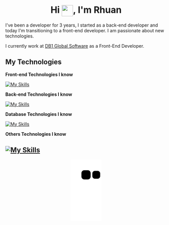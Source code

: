 <h1 align="center">Hi <img src="https://camo.githubusercontent.com/e8e7b06ecf583bc040eb60e44eb5b8e0ecc5421320a92929ce21522dbc34c891/68747470733a2f2f6d656469612e67697068792e636f6d2f6d656469612f6876524a434c467a6361737252346961377a2f67697068792e676966" height="35" width="35" align="center" />, I'm Rhuan</h1>

I've been a developer for 3 years, I started as a back-end developer and today I'm transitioning to a front-end developer.
I am passionate about new technologies.

I currently work at [DB1 Global Software](https://www.db1.com.br/) as a Front-End Developer.


## My Technologies

**Front-end Technologies I know**

[![My Skills](https://skillicons.dev/icons?i=react,nextjs,angular,html,css,tailwind,js,ts,jquery)](https://skillicons.dev)

**Back-end Technologies I know**

[![My Skills](https://skillicons.dev/icons?i=php,nodejs,js,ts)](https://skillicons.dev)

**Database Technologies I know**

[![My Skills](https://skillicons.dev/icons?i=mongodb,mysql,postgres)](https://skillicons.dev)

**Others Technologies I know**

[![My Skills](https://skillicons.dev/icons?i=docker,figma,git,redis)](https://skillicons.dev)
---
<p align="center">
  <img src="https://raw.githubusercontent.com/rhuangabrielsantos/rhuangabrielsantos/output/github-contribution-grid-snake.svg" />
</p>
